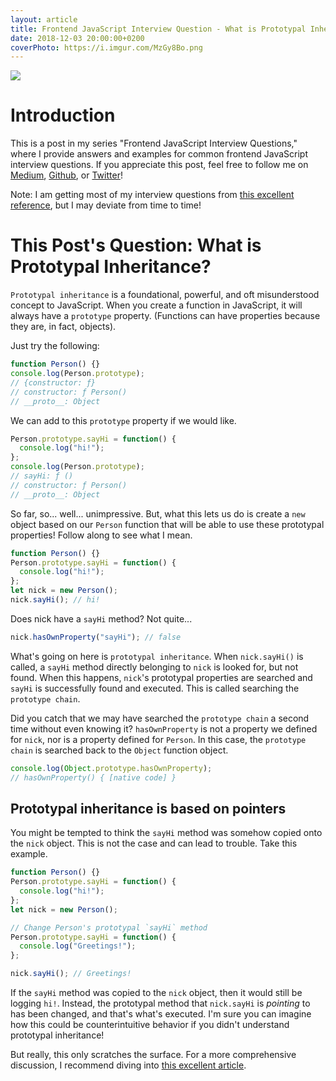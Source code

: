 ```yaml
---
layout: article
title: Frontend JavaScript Interview Question - What is Prototypal Inheritance?
date: 2018-12-03 20:00:00+0200
coverPhoto: https://i.imgur.com/MzGy8Bo.png
---
```


![](https://i.imgur.com/MzGy8Bo.png)

# Introduction

This is a post in my series "Frontend JavaScript Interview Questions," where I provide answers and examples for common frontend JavaScript interview questions. If you appreciate this post, feel free to follow me on [Medium](https://medium.com/@nas5w), [Github](https://github.com/nas5w), or [Twitter](https://twitter.com/nas5w)!

Note: I am getting most of my interview questions from [this excellent reference](https://github.com/h5bp/Front-end-Developer-Interview-Questions/blob/master/src/questions/javascript-questions.md), but I may deviate from time to time!

# This Post's Question: What is Prototypal Inheritance?

`Prototypal inheritance` is a foundational, powerful, and oft misunderstood concept to JavaScript. When you create a function in JavaScript, it will always have a `prototype` property. (Functions can have properties because they are, in fact, objects).

Just try the following:

```javascript
function Person() {}
console.log(Person.prototype);
// {constructor: ƒ}
// constructor: ƒ Person()
// __proto__: Object
```

We can add to this `prototype` property if we would like.

```javascript
Person.prototype.sayHi = function() {
  console.log("hi!");
};
console.log(Person.prototype);
// sayHi: ƒ ()
// constructor: ƒ Person()
// __proto__: Object
```

So far, so... well... unimpressive. But, what this lets us do is create a `new` object based on our `Person` function that will be able to use these prototypal properties! Follow along to see what I mean.

```javascript
function Person() {}
Person.prototype.sayHi = function() {
  console.log("hi!");
};
let nick = new Person();
nick.sayHi(); // hi!
```

Does nick have a `sayHi` method? Not quite...

```javascript
nick.hasOwnProperty("sayHi"); // false
```

What's going on here is `prototypal inheritance`. When `nick.sayHi()` is called, a `sayHi` method directly belonging to `nick` is looked for, but not found. When this happens, `nick`'s prototypal properties are searched and `sayHi` is successfully found and executed. This is called searching the `prototype chain`.

Did you catch that we may have searched the `prototype chain` a second time without even knowing it? `hasOwnProperty` is not a property we defined for `nick`, nor is a property defined for `Person`. In this case, the `prototype chain` is searched back to the `Object` function object.

```javascript
console.log(Object.prototype.hasOwnProperty);
// hasOwnProperty() { [native code] }
```

## Prototypal inheritance is based on pointers

You might be tempted to think the `sayHi` method was somehow copied onto the `nick` object. This is not the case and can lead to trouble. Take this example.

```javascript
function Person() {}
Person.prototype.sayHi = function() {
  console.log("hi!");
};
let nick = new Person();

// Change Person's prototypal `sayHi` method
Person.prototype.sayHi = function() {
  console.log("Greetings!");
};

nick.sayHi(); // Greetings!
```

If the `sayHi` method was copied to the `nick` object, then it would still be logging `hi!`. Instead, the prototypal method that `nick.sayHi` is _pointing_ to has been changed, and that's what's executed. I'm sure you can imagine how this could be counterintuitive behavior if you didn't understand prototypal inheritance!

But really, this only scratches the surface. For a more comprehensive discussion, I recommend diving into [this excellent article](https://codeburst.io/master-javascript-prototypes-inheritance-d0a9a5a75c4e).
